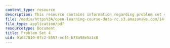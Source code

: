 ```yaml
---
content_type: resource
description: This resource contains information regarding problem set 4.
file: /media/https%3A/open-learning-course-data-rc.s3.amazonaws.com/14-12-economic-applications-of-game-theory-fall-2012/9163781007c28557ecf4b78a98e5a1c8_MIT14_12F12_pset4.pdf
file_type: application/pdf
resourcetype: Document
title: Problem Set 4
uid: 91637810-07c2-8557-ecf4-b78a98e5a1c8
---
```

